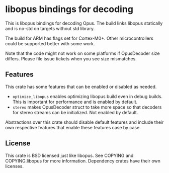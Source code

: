 libopus bindings for decoding
=============================
This is libopus bindings for decoding Opus. The build links libopus statically
and is no-std on targets without std library.

The build for ARM has flags set for Cortex-M0+. Other microcontrollers could be
supported better with some work.

Note that the code might not work on some platforms if OpusDecoder size differs.
Please file issue tickets when you see size mismatches.

Features
--------
This crate has some features that can be enabled or disabled as needed.

* `optimize_libopus` enables optimizing libopus build even in debug builds.
  This is important for performance and is enabled by default.
* `stereo` makes OpusDecoder struct to take more space so that decoders for
  stereo streams can be initialized. Not enabled by default.

Abstractions over this crate should disable default features and include their
own respective features that enable these features case by case.

License
-------
This crate is BSD licensed just like libopus. See COPYING and COPYING.libopus
for more information. Dependency crates have their own licenses.
